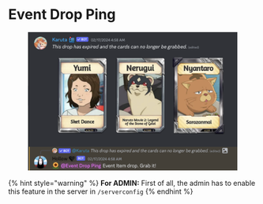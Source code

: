 # Event Drop Ping

<figure><img src="../../.gitbook/assets/image (17).png" alt=""><figcaption></figcaption></figure>

{% hint style="warning" %}
**For ADMIN:** First of all, the admin has to enable this feature in the server in `/serverconfig`
{% endhint %}
